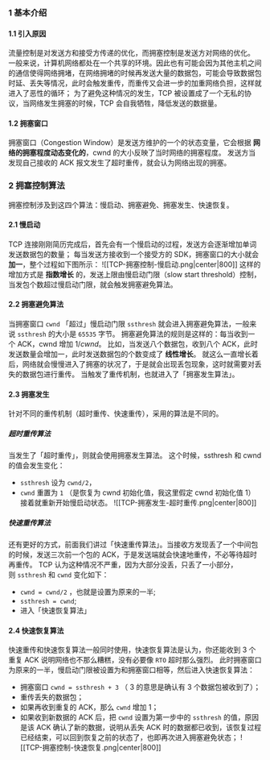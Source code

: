 ### 1 基本介绍
#### 1.1 引入原因
流量控制是对发送方和接受方传递的优化，而拥塞控制是发送方对网络的优化。
一般来说，计算机网络都处在一个共享的环境。因此也有可能会因为其他主机之间的通信使得网络拥堵，在网络拥堵的时候再发送大量的数据包，可能会导致数据包时延、丢失等情况，此时会触发重传，而重传又会进一步的加重网络负担，这样就进入了恶性的循环；
为了避免这种情况的发生，TCP 被设置成了一个无私的协议，当网络发生拥塞的时候，TCP 会自我牺牲，降低发送的数据量。
#### 1.2 拥塞窗口
拥塞窗口（Congestion Window）是发送方维护的一个的状态变量，它会根据 **网络的拥塞程度动态变化的**，cwnd 的大小反映了当时网络的拥塞程度。
发送方当发现自己接收的 ACK 报文发生了超时重传，就会认为网络出现的拥塞。
### 2 拥塞控制算法
拥塞控制涉及到这四个算法：慢启动、拥塞避免、拥塞发生、快速恢复。
#### 2.1 慢启动
TCP 连接刚刚简历完成后，首先会有一个慢启动的过程，发送方会逐渐增加单词发送数据包的数量；
每当发送方接收到一个接受方的 SDK，拥塞窗口的大小就会 **加一**，整个过程如下图所示：
![[TCP-拥塞控制-慢启动.png|center|800]]
这样的增加方式是 **指数增长** 的，发送上限由慢启动门限（slow start threshold）控制，当发包个数超过慢启动门限，就会触发拥塞避免算法。
#### 2.2 拥塞避免算法
当拥塞窗口 `cwnd` 「超过」慢启动门限 `ssthresh` 就会进入拥塞避免算法，一般来说 `ssthresh` 的大小是 `65535` 字节。
拥塞避免算法的规则是这样的：每当收到一个 ACK，cwnd 增加 $1/cwnd$。
比如，当发送八个数据包，收到八个 ACK，此时发送数量会增加一，此时发送数据包的个数变成了 **线性增长**。
就这么一直增长着后，网络就会慢慢进入了拥塞的状况了，于是就会出现丢包现象，这时就需要对丢失的数据包进行重传。
当触发了重传机制，也就进入了「拥塞发生算法」。
#### 2.3 拥塞发生
针对不同的重传机制（超时重传、快速重传），采用的算法是不同的。
##### 超时重传算法
当发生了「超时重传」，则就会使用拥塞发生算法。
这个时候，ssthresh 和 cwnd 的值会发生变化：
- `ssthresh` 设为 `cwnd/2`，
- `cwnd` 重置为 `1` （是恢复为 cwnd 初始化值，我这里假定 cwnd 初始化值 1）
接着就重新开始慢启动状态。
![[TCP-拥塞发生-超时重传.png|center|800]]
##### 快速重传算法
还有更好的方式，前面我们讲过「快速重传算法」。当接收方发现丢了一个中间包的时候，发送三次前一个包的 ACK，于是发送端就会快速地重传，不必等待超时再重传。
TCP 认为这种情况不严重，因为大部分没丢，只丢了一小部分，则 `ssthresh` 和 `cwnd` 变化如下：
- `cwnd = cwnd/2` ，也就是设置为原来的一半;
- `ssthresh = cwnd`;
- 进入「快速恢复算法」
#### 2.4 快速恢复算法
快速重传和快速恢复算法一般同时使用，快速恢复算法是认为，你还能收到 3 个重复 ACK 说明网络也不那么糟糕，没有必要像 `RTO` 超时那么强烈。
此时拥塞窗口为原来的一半，慢启动门限被设置为和拥塞窗口相等，然后进入快速恢复算法：
- 拥塞窗口 `cwnd = ssthresh + 3` （ 3 的意思是确认有 3 个数据包被收到了）；
- 重传丢失的数据包；
- 如果再收到重复的 ACK，那么 `cwnd` 增加 1；
- 如果收到新数据的 ACK 后，把 `cwnd` 设置为第一步中的 `ssthresh` 的值，原因是该 ACK 确认了新的数据，说明从丢失 ACK 时的数据都已收到，该恢复过程已经结束，可以回到恢复之前的状态了，也即再次进入拥塞避免状态；
![[TCP-拥塞控制-快速恢复.png|center|800]]